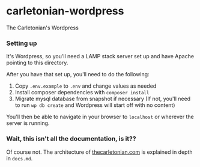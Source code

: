 # carletonian-wordpress

The Carletonian's Wordpress

### Setting up
It's Wordpress, so you'll need a LAMP stack server set up and have Apache pointing to this directory.

After you have that set up, you'll need to do the following:

1. Copy `.env.example` to `.env` and change values as needed
2. Install composer dependencies with `composer install`
3. Migrate mysql database from snapshot if necessary (If not, you'll need to run `wp db create` and Wordpress will start off with no content)

You'll then be able to navigate in your browser to `localhost` or wherever the server is running.

### Wait, this isn't all the documentation, is it??
Of course not. The architecture of [thecarletonian.com](https://thecarletonian.com) is explained in depth in `docs.md`.
